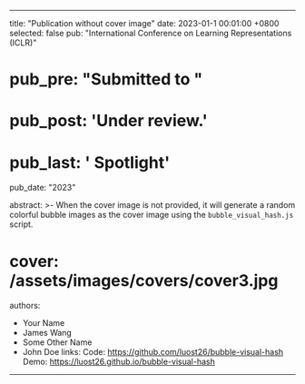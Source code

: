  ---
title:          "Publication without cover image"
date:           2023-01-1 00:01:00 +0800
selected:       false
pub:            "International Conference on Learning Representations (ICLR)"
# pub_pre:        "Submitted to "
# pub_post:       'Under review.'
# pub_last:       ' <span class="badge badge-pill badge-publication badge-success">Spotlight</span>'
pub_date:       "2023"

abstract: >-
  When the cover image is not provided, it will generate a random colorful bubble images as the cover image using the <code>bubble_visual_hash.js</code> script.
# cover:          /assets/images/covers/cover3.jpg
authors:
  - Your Name
  - James Wang
  - Some Other Name
  - John Doe
links:
  Code: https://github.com/luost26/bubble-visual-hash
  Demo: https://luost26.github.io/bubble-visual-hash
---
